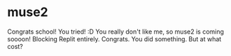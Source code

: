 # muse2
Congrats school! You tried! :D
You really don't like me, so muse2 is coming soooon!
Blocking Replit entirely. Congrats. You did something.
But at what cost?
